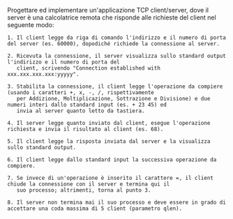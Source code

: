 Progettare ed implementare un'applicazione TCP client/server, dove il server è una calcolatrice remota che risponde alle richieste del client nel seguente modo:

    1. Il client legge da riga di comando l'indirizzo e il numero di porta del server (es. 60000), dopodiché richiede la connessione al server.
    
    2. Ricevuta la connessione, il server visualizza sullo standard output l'indirizzo e il numero di porta del 
       client, scrivendo "Connection established with xxx.xxx.xxx.xxx:yyyyy".
    
    3. Stabilita la connessione, il client legge l'operazione da compiere (usando i caratteri +, x, -, /, rispettivamente 
       per Addizione, Moltiplicazione, Sottrazione e Divisione) e due numeri interi dallo standard input (es. + 23 45) ed 
       invia al server quanto letto da tastiera.
    
    4. Il server legge quanto inviato dal client, esegue l'operazione richiesta e invia il risultato al client (es. 68).
    
    5. Il client legge la risposta inviata dal server e la visualizza sullo standard output.
    
    6. Il client legge dallo standard input la successiva operazione da compiere.
    
    7. Se invece di un'operazione è inserito il carattere =, il client chiude la connessione con il server e termina qui il
       suo processo; altrimenti, torna al punto 3.
    
    8. Il server non termina mai il suo processo e deve essere in grado di accettare una coda massima di 5 client (parametro qlen).
